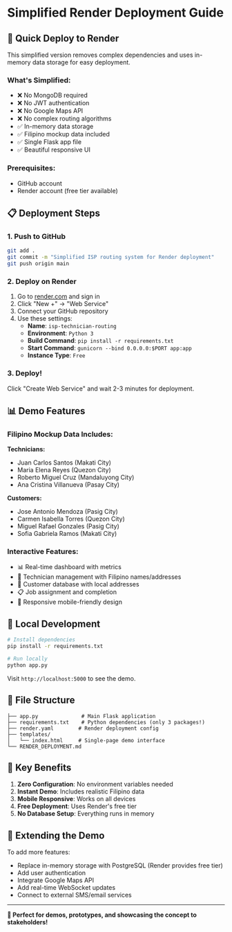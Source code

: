 # Simplified Render Deployment Guide

## 🚀 Quick Deploy to Render

This simplified version removes complex dependencies and uses in-memory data storage for easy deployment.

### What's Simplified:
- ❌ No MongoDB required
- ❌ No JWT authentication 
- ❌ No Google Maps API
- ❌ No complex routing algorithms
- ✅ In-memory data storage
- ✅ Filipino mockup data included
- ✅ Single Flask app file
- ✅ Beautiful responsive UI

### Prerequisites:
- GitHub account
- Render account (free tier available)

## 📋 Deployment Steps

### 1. Push to GitHub
```bash
git add .
git commit -m "Simplified ISP routing system for Render deployment"
git push origin main
```

### 2. Deploy on Render
1. Go to [render.com](https://render.com) and sign in
2. Click "New +" → "Web Service"
3. Connect your GitHub repository
4. Use these settings:
   - **Name**: `isp-technician-routing`
   - **Environment**: `Python 3`
   - **Build Command**: `pip install -r requirements.txt`
   - **Start Command**: `gunicorn --bind 0.0.0.0:$PORT app:app`
   - **Instance Type**: `Free`

### 3. Deploy!
Click "Create Web Service" and wait 2-3 minutes for deployment.

## 📊 Demo Features

### Filipino Mockup Data Includes:
**Technicians:**
- Juan Carlos Santos (Makati City)
- Maria Elena Reyes (Quezon City) 
- Roberto Miguel Cruz (Mandaluyong City)
- Ana Cristina Villanueva (Pasay City)

**Customers:**
- Jose Antonio Mendoza (Pasig City)
- Carmen Isabella Torres (Quezon City)
- Miguel Rafael Gonzales (Pasig City)
- Sofia Gabriela Ramos (Makati City)

### Interactive Features:
- 📊 Real-time dashboard with metrics
- 👷 Technician management with Filipino names/addresses
- 👤 Customer database with local addresses
- 📋 Job assignment and completion
- 📱 Responsive mobile-friendly design

## 🔧 Local Development

```bash
# Install dependencies
pip install -r requirements.txt

# Run locally
python app.py
```

Visit `http://localhost:5000` to see the demo.

## 📁 File Structure
```
├── app.py              # Main Flask application
├── requirements.txt    # Python dependencies (only 3 packages!)
├── render.yaml        # Render deployment config
├── templates/
│   └── index.html     # Single-page demo interface
└── RENDER_DEPLOYMENT.md
```

## 🌟 Key Benefits

1. **Zero Configuration**: No environment variables needed
2. **Instant Demo**: Includes realistic Filipino data
3. **Mobile Responsive**: Works on all devices
4. **Free Deployment**: Uses Render's free tier
5. **No Database Setup**: Everything runs in memory

## 🔄 Extending the Demo

To add more features:
- Replace in-memory storage with PostgreSQL (Render provides free tier)
- Add user authentication
- Integrate Google Maps API
- Add real-time WebSocket updates
- Connect to external SMS/email services

---

**🎯 Perfect for demos, prototypes, and showcasing the concept to stakeholders!**
